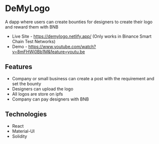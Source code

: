 # DeMyLogo
A dapp where users can create bounties for designers to create their logo and reward them with BNB

- Live Site - https://demylogo.netlify.app/  (Only works in Binance Smart Chain Test Networks)
- Demo - https://www.youtube.com/watch?v=8mFHWj0Bb1M&feature=youtu.be

## Features
- Company or small business can create a post with the requirement and set the bounty
- Designers can upload the logo
- All logos are store on ipfs
- Company can pay designers with BNB

## Technologies
- React
- Material-UI
- Solidity